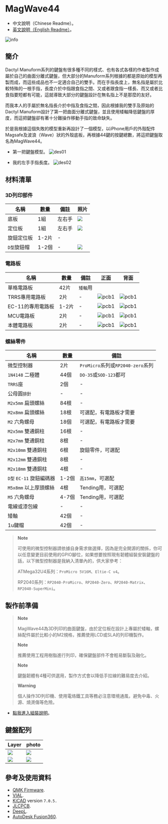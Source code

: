 # MagWave44

- 中文說明（Chinese Readme）。
- [英文說明（English Readme）](readme_en.md)。

![info](pics/info.jpg)

## 簡介

Dactyl Manuform系列的鍵盤有很多種不同的樣式、也有各式各樣的作者製作成屬於自己的曲面分離式鍵盤，但大部分的Manuform系列根據的都是原始的模型再製而成，而這些成品也不一定適合自己的雙手。而在手指長度上，無名指是屬於比較特殊的一根手指，長度介於中指跟食指之間、又或者跟食指一樣長、而又或者比食指要短都有可能，這就導致大部分的鍵盤設計在無名指上不是那麼的友好。

而我本人的手屬於無名指長介於中指及食指之間，因此根據我的雙手及原始的Dactyl Manuform設計了第一把曲面分離式鍵盤，並且使用矮軸降低鍵盤的厚度，而這把鍵盤卻有著十分難操作移動手指的致命缺失。

於是我根據這個失敗的模型重新再設計了一個模型，以iPhone用戶的外殼配件Magsafe及波浪（Wave）狀的外殼底板，再根據44鍵的按鍵總數，將這把鍵盤取名為MagWave44。

- 第一把鍵盤模型。
![des01](pics/d01.png)

- 我的左手手指長度。
![des02](pics/d02.jpg)


## 材料清單

### 3D列印部件

|名稱|數量|備註|照片|
|---|---|---|---|
|底板|1組|左右手|![](pics/g02.jpg)|
|定位板|1組|左右手|![](pics/g01.jpg)|
|旋鈕定位板|1-2片|-||
|`D型`旋鈕帽|1-2個|-|![](pics/g18.jpg)|

### 電路板

|名稱|數量|備註|正面|背面|
|---|---|---|---|---|
|單格電路板|42片|`矮軸`用|||
|TRRS專用電路板|2片|-|![pcb1](pics/trrs1.png)|![pcb1](pics/trrs2.png)|
|EC-11的專用電路板|1-2片|-|![pcb1](pics/re1.png)|![pcb1](pics/re2.png)|
|MCU電路板|2片|-|![pcb1](pics/mainpcb1.png)|![pcb1](pics/mainpcb2.png)|
|本體電路板|2片|-|![pcb1](pics/body1.png)|![pcb1](pics/body2.png)|

### 螺絲零件

|名稱|數量|備註|
|---|---|---|
|微型控制器|2片|`ProMicro`系列或`RP2040-zero`系列|
|`1N4148` 二極體|44個|`DO-35`或`SOD-123`都可|
|`TRRS`座|2個|-|
|公母圓`排針`|-|-|
|`M2x5mm` 扁頭螺絲|84根|-|
|`M2x8mm` 扁頭螺絲|18根|可選配，有電路板才需要|
|`M2` 六角螺母|18個|可選配，有電路板才需要|
|`M2x5mm` 雙通銅柱|16根|-|
|`M2x7mm` 雙通銅柱|8根|-|
|`M2x10mm` 雙通銅柱|6根|旋鈕零件，可選配|
|`M2x12mm` 雙通銅柱|8根|-|
|`M2x18mm` 雙通銅柱|4根|-|
|`D型` `EC-11` 旋鈕編碼器|1-2個|`高15mm`，可選配|
|`M5x8mm` 以上厚頭螺絲|4根|Tending用，可選配|
|`M5` 六角螺母|4-7個|Tending用，可選配|
|電線或漆包線|-|-|
|矮軸|42個|-|
|1u鍵帽|42個|-|

> **Note**
>
> 可使用的微型控制器請依據自身需求做選擇，因為是完全開源的關係，你可以任意變更目前使用的GPIO腳位，如果想要按照現有韌體組裝安裝鍵盤的話，以下微型控制器是我納入清單內的，供大家參考：
> 
> ATMega32U4系列：`ProMicro 5V16M`、`Eltie-C v4`。
> 
> RP2040系列：`RP2040-ProMicro`、`RP2040-Zero`、`RP2040-Matrix`、`RP2040-SuperMini`。

## 製作前準備

> **Note**
>
> MagWave44為3D列印的曲面鍵盤，由於定位板在設計上專屬於矮軸，螺絲配件屬於比較小的M2規格，推薦使用LCD或SLA的列印機製作。

> **Note**
>
> 推薦使用工程用樹脂進行列印，確保鍵盤部件不會輕易斷裂及融化。

> **Note**
>
> 鍵盤韌體有4種可供選用，製作方式會以降低手拉線的難易度去介紹。

> **Warning**
>
> 個人操作3D列印機、使用電烙鐵工具等務必注意環境通風，避免中毒、火源、燒燙傷等危險。

- [點我進入組裝說明](guide.md)。

## 鍵盤配列

|Layer|photo|
|---|---|
|![](pics/k1.png)|![](pics/k2.png)|
|![](pics/k3.png)|![](pics/k4.png)|

## 參考及使用資料
- [QMK Firmware](https://qmk.fm/).
- [VIAL](https://get.vial.today/).
- [KiCAD](https://www.kicad.org/) version `7.0.5.`
- [JLCPCB](https://jlcpcb.com/).
- [DeepL](https://www.deepl.com/translator).
- [AutoDesk Fusion360](https://www.autodesk.com/products/fusion-360/free-trial).